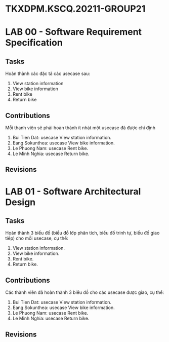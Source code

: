 # TKXDPM.KSCQ.20211-GROUP21

# LAB 00 - Software Requirement Specification

## Tasks
Hoàn thành các đặc tả các usecase sau:
<ol> 
    <li>View station information</li>
    <li>View bike information</li>
    <li>Rent bike</li>
    <li>Return bike</li>
</ol> 

## Contributions
Mỗi thanh viên sẽ phải hoàn thành ít nhát một usecase đã được chỉ định
<ol>
    <li>Bui Tien Dat: usecase View station information.</li>
    <li>Eang Sokunthea: usecase View bike information.</li>
    <li>Le Phuong Nam: usecase Rent bike.</li>
    <li>Le Minh Nghia: usecase Return bike.</li>
</ol>

## Revisions

# LAB 01 - Software Architectural Design

## Tasks
Hoàn thành 3 biểu đồ (biểu đồ lớp phân tích, biểu đồ trinh tự, biểu đồ giao tiếp) cho
mỗi usecase, cụ thể: 
<ol>
    <li>View station information.</li>
    <li>View bike information.</li>
    <li>Rent bike.</li>
    <li>Return bike.</li>
</ol>

## Contributions
Các thành viên đã hoàn thành 3 biểu đồ cho các usecase được giao, cụ thể:
<ol>
    <li>Bui Tien Dat: usecase View station information.</li>
    <li>Eang Sokunthea: usecase View bike information.</li>
    <li>Le Phuong Nam: usecase Rent bike.</li>
    <li>Le Minh Nghia: usecase Return bike.</li>
</ol>

## Revisions







